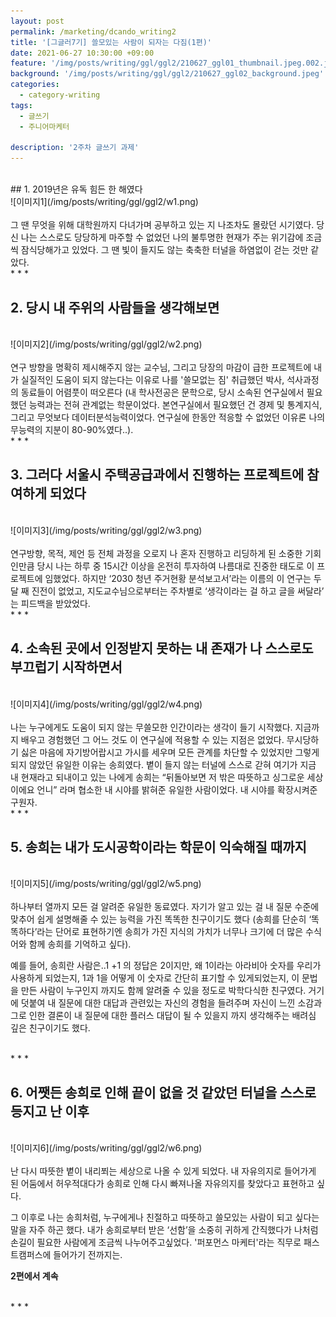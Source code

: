 ```yaml
---
layout: post
permalink: /marketing/dcando_writing2
title: '[그글러7기] 쓸모있는 사람이 되자는 다짐(1편)'
date: 2021-06-27 10:30:00 +09:00
feature: '/img/posts/writing/ggl/ggl2/210627_ggl01_thumbnail.jpeg.002.jpeg'
background: '/img/posts/writing/ggl/ggl2/210627_ggl02_background.jpeg'
categories:
  - category-writing
tags:
  - 글쓰기
  - 주니어마케터

description: '2주차 글쓰기 과제'
---
```



<br>
## 1. 2019년은 유독 힘든 한 해였다
<br>
![이미지1](/img/posts/writing/ggl/ggl2/w1.png)
<br><br>
그 땐 무엇을 위해 대학원까지 다녀가며 공부하고 있는 지 나조차도 몰랐던 시기였다. 당신 나는 스스로도 당당하게 마주할 수 없었던 나의 불투명한 현재가 주는 위기감에 조금씩 잠식당해가고 있었다. 그 땐 빛이 들지도 않는 축축한 터널을 하염없이 걷는 것만 같았다.

<br>
* * *
<br>


## 2. 당시 내 주위의 사람들을 생각해보면
<br>
![이미지2](/img/posts/writing/ggl/ggl2/w2.png)
<br><br>
연구 방향을 명확히 제시해주지 않는 교수님, 그리고 당장의 마감이 급한 프로젝트에 내가 실질적인 도움이 되지 않는다는 이유로 나를 '쓸모없는 짐' 취급했던 박사, 석사과정의 동료들이 어렴풋이 떠오른다 (내 학사전공은 문학으로, 당시 소속된 연구실에서 필요했던 능력과는 전혀 관계없는 학문이었다. 본연구실에서 필요했던 건 경제 및 통계지식, 그리고 무엇보다 데이터분석능력이었다. 연구실에 한동안 적응할 수 없었던 이유론 나의 무능력의 지분이 80-90%였다..).

<br>
* * *
<br>

## 3. 그러다 서울시 주택공급과에서 진행하는 프로젝트에 참여하게 되었다
<br>
![이미지3](/img/posts/writing/ggl/ggl2/w3.png)
<br><br>
연구방향, 목적, 제언 등 전체 과정을 오로지 나 혼자 진행하고 리딩하게 된 소중한 기회인만큼 당시 나는 하루 중 15시간 이상을 온전히 투자하여 나름대로 진중한 태도로 이 프로젝트에 임했었다.  하지만 ‘2030 청년 주거현황 분석보고서’라는 이름의 이 연구는 두 달 째 진전이 없었고, 지도교수님으로부터는 주차별로 ‘생각이라는 걸 하고 글을 써달라’ 는 피드백을 받았었다.

<br>
* * *
<br>


## 4. 소속된 곳에서 인정받지 못하는 내 존재가 나 스스로도 부끄럽기 시작하면서
<br>
![이미지4](/img/posts/writing/ggl/ggl2/w4.png)
<br><br>
나는 누구에게도 도움이 되지 않는 무쓸모한 인간이라는 생각이 들기 시작했다. 지금까지 배우고 경험했던 그 어느 것도 이 연구실에 적용할 수 있는 지점은 없었다. 무시당하기 싫은 마음에 자기방어랍시고 가시를 세우며 모든 관계를 차단할 수 있었지만 그렇게 되지 않았던 유일한 이유는 송희였다. 볕이 들지 않는 터널에 스스로 갇혀 여기가 지금 내 현재라고 되내이고 있는 나에게 송희는 “뒤돌아보면 저 밖은 따뜻하고 싱그로운 세상이에요 언니” 라며 협소한 내 시야를 밝혀준 유일한 사람이었다. 내 시야를 확장시켜준 구원자.

<br>
* * *
<br>


## 5. 송희는 내가 도시공학이라는 학문이 익숙해질 때까지
<br>
![이미지5](/img/posts/writing/ggl/ggl2/w5.png)
<br><br>
하나부터 열까지 모든 걸 알려준 유일한 동료였다. 자기가 알고 있는 걸 내 질문 수준에 맞추어 쉽게 설명해줄 수 있는 능력을 가진 똑똑한 친구이기도 했다 (송희를 단순히 ‘똑똑하다’라는 단어로 표현하기엔 송희가 가진 지식의 가치가 너무나 크기에 더 많은 수식어와 함께 송희를 기억하고 싶다). <br>

예를 들어, 송희란 사람은..1 +1 의 정답은 2이지만, 왜 1이라는 아라비아 숫자를 우리가 사용하게 되었는지, 1과 1을 어떻게 이 숫자로 간단히 표기할 수 있게되었는지, 이 문법을 만든 사람이 누구인지 까지도 함께 알려줄 수 있을 정도로 박학다식한 친구였다. 거기에 덧붙여 내 질문에 대한 대답과 관련있는 자신의 경험을 들려주며 자신이 느낀 소감과 그로 인한 결론이 내 질문에 대한 플러스 대답이 될 수 있을지 까지 생각해주는 배려심 깊은 친구이기도 했다.

<br>
* * *
<br>

## 6. 어쨋든 송희로 인해 끝이 없을 것 같았던 터널을 스스로 등지고 난 이후
<br>
![이미지6](/img/posts/writing/ggl/ggl2/w6.png)
<br><br>
난 다시 따뜻한 볕이 내리쬐는 세상으로 나올 수 있게 되었다. 내 자유의지로 들어가게 된 어둠에서 허우적대다가 송희로 인해 다시 빠져나올 자유의지를 찾았다고 표현하고 싶다.<br>

그 이후로 나는 송희처럼, 누구에게나 친절하고 따뜻하고 쓸모있는 사람이 되고 싶다는 말을 자주 하곤 했다. 내가 송희로부터 받은 ‘선함’을 소중히 귀하게 간직했다가 나처럼 손길이 필요한 사람에게 조금씩 나누어주고싶었다. '퍼포먼스 마케터'라는 직무로 패스트캠퍼스에 들어가기 전까지는.<br>

**2편에서 계속**

<br>
* * *
<br>
